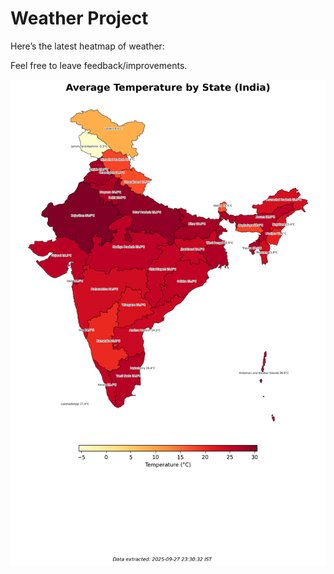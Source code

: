 # Weather Project

Here’s the latest heatmap of weather:

Feel free to leave feedback/improvements.

![India Heatmap](docs/assets/india_heatmap.png?v=D82642)
